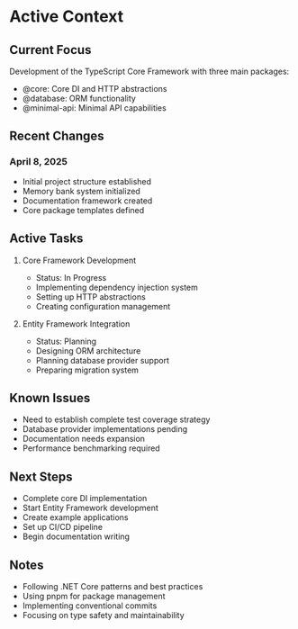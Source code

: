 # Active Context

## Current Focus
Development of the TypeScript Core Framework with three main packages:
- @core: Core DI and HTTP abstractions
- @database: ORM functionality
- @minimal-api: Minimal API capabilities

## Recent Changes
### April 8, 2025
- Initial project structure established
- Memory bank system initialized
- Documentation framework created
- Core package templates defined

## Active Tasks
1. Core Framework Development
   - Status: In Progress
   - Implementing dependency injection system
   - Setting up HTTP abstractions
   - Creating configuration management

2. Entity Framework Integration
   - Status: Planning
   - Designing ORM architecture
   - Planning database provider support
   - Preparing migration system

## Known Issues
- Need to establish complete test coverage strategy
- Database provider implementations pending
- Documentation needs expansion
- Performance benchmarking required

## Next Steps
- Complete core DI implementation
- Start Entity Framework development
- Create example applications
- Set up CI/CD pipeline
- Begin documentation writing

## Notes
- Following .NET Core patterns and best practices
- Using pnpm for package management
- Implementing conventional commits
- Focusing on type safety and maintainability 